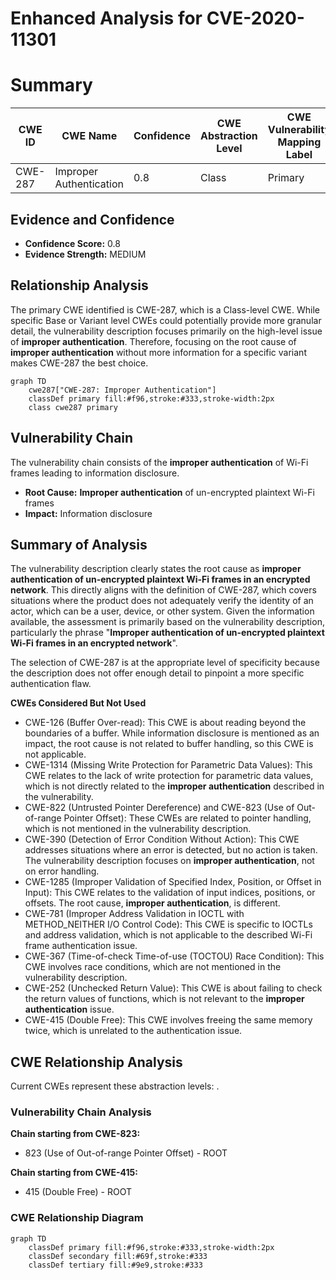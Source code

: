 # Enhanced Analysis for CVE-2020-11301

# Summary
| CWE ID | CWE Name | Confidence | CWE Abstraction Level | CWE Vulnerability Mapping Label | CWE-Vulnerability Mapping Notes |
|---|---|---|---|---|---|
| CWE-287 | Improper Authentication | 0.8 | Class | Primary | Allowed-with-Review |

## Evidence and Confidence

*   **Confidence Score:** 0.8
*   **Evidence Strength:** MEDIUM

## Relationship Analysis
The primary CWE identified is CWE-287, which is a Class-level CWE. While specific Base or Variant level CWEs could potentially provide more granular detail, the vulnerability description focuses primarily on the high-level issue of **improper authentication**. Therefore, focusing on the root cause of **improper authentication** without more information for a specific variant makes CWE-287 the best choice.

```mermaid
graph TD
    cwe287["CWE-287: Improper Authentication"]
    classDef primary fill:#f96,stroke:#333,stroke-width:2px
    class cwe287 primary
```

## Vulnerability Chain
The vulnerability chain consists of the **improper authentication** of Wi-Fi frames leading to information disclosure.
  - **Root Cause:** **Improper authentication** of un-encrypted plaintext Wi-Fi frames
  - **Impact:** Information disclosure

## Summary of Analysis
The vulnerability description clearly states the root cause as **improper authentication of un-encrypted plaintext Wi-Fi frames in an encrypted network**. This directly aligns with the definition of CWE-287, which covers situations where the product does not adequately verify the identity of an actor, which can be a user, device, or other system. Given the information available, the assessment is primarily based on the vulnerability description, particularly the phrase "**Improper authentication of un-encrypted plaintext Wi-Fi frames in an encrypted network**".

The selection of CWE-287 is at the appropriate level of specificity because the description does not offer enough detail to pinpoint a more specific authentication flaw.

**CWEs Considered But Not Used**
*   CWE-126 (Buffer Over-read): This CWE is about reading beyond the boundaries of a buffer. While information disclosure is mentioned as an impact, the root cause is not related to buffer handling, so this CWE is not applicable.
*   CWE-1314 (Missing Write Protection for Parametric Data Values): This CWE relates to the lack of write protection for parametric data values, which is not directly related to the **improper authentication** described in the vulnerability.
*   CWE-822 (Untrusted Pointer Dereference) and CWE-823 (Use of Out-of-range Pointer Offset): These CWEs are related to pointer handling, which is not mentioned in the vulnerability description.
*   CWE-390 (Detection of Error Condition Without Action): This CWE addresses situations where an error is detected, but no action is taken. The vulnerability description focuses on **improper authentication**, not on error handling.
*   CWE-1285 (Improper Validation of Specified Index, Position, or Offset in Input): This CWE relates to the validation of input indices, positions, or offsets. The root cause, **improper authentication**, is different.
*   CWE-781 (Improper Address Validation in IOCTL with METHOD_NEITHER I/O Control Code): This CWE is specific to IOCTLs and address validation, which is not applicable to the described Wi-Fi frame authentication issue.
*   CWE-367 (Time-of-check Time-of-use (TOCTOU) Race Condition): This CWE involves race conditions, which are not mentioned in the vulnerability description.
*   CWE-252 (Unchecked Return Value): This CWE is about failing to check the return values of functions, which is not relevant to the **improper authentication** issue.
*   CWE-415 (Double Free): This CWE involves freeing the same memory twice, which is unrelated to the authentication issue.


## CWE Relationship Analysis

Current CWEs represent these abstraction levels: .


### Vulnerability Chain Analysis

**Chain starting from CWE-823:**
- 823 (Use of Out-of-range Pointer Offset) - ROOT


**Chain starting from CWE-415:**
- 415 (Double Free) - ROOT



### CWE Relationship Diagram

```mermaid
graph TD
    classDef primary fill:#f96,stroke:#333,stroke-width:2px
    classDef secondary fill:#69f,stroke:#333
    classDef tertiary fill:#9e9,stroke:#333
```